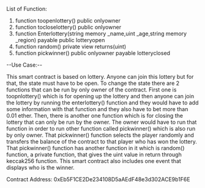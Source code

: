 List of Function:

1. function toopenlottery() public onlyowner
2. function tocloselottery() public onlyowner
3. function Enterlottery(string memory \_name,uint \_age,string memory \_region) payable public lotteryopen
4. function random() private view returns(uint)
5. function pickwinner() public onlyowner payable lotteryclosed

--Use Case:--

This smart contract is based on lottery. Anyone can join this lottery but for that, the state must have to be open. To change the state there are 2 functions that can be run by only owner of the contract. First one is toopnlottery() which is for opening up the lottery and then anyone can join the lottery by running the enterlottery() function and they would have to add some information with that function and they also have to bet more than 0.01 ether. Then, there is another one function which is for closing the lottery that can only be run by the owner. The owner would have to run that function in order to run other function called pickwinner() which is also run by only owner. That pickwinner() function selects the player randomly and transfers the balance of the contract to that player who has won the lottery. That pickwinner() function has another function in it which is random() function, a private function, that gives the uint value in return through keccak256 function. This smart contract also includes one event that displays who is the winner.

Contract Address: 0xEb5F1CE2De234108D5aAEdF48e3d302ACE9b1F6E
